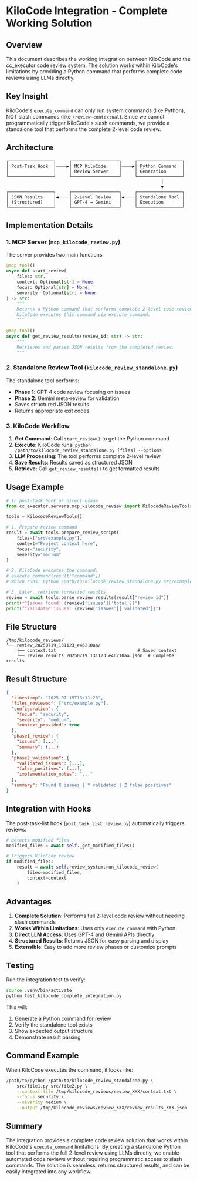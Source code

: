 # KiloCode Integration - Complete Working Solution

## Overview

This document describes the working integration between KiloCode and the cc_executor code review system. The solution works within KiloCode's limitations by providing a Python command that performs complete code reviews using LLMs directly.

## Key Insight

KiloCode's `execute_command` can only run system commands (like Python), NOT slash commands (like `/review-contextual`). Since we cannot programmatically trigger KiloCode's slash commands, we provide a standalone tool that performs the complete 2-level code review.

## Architecture

```
┌─────────────────┐     ┌──────────────────┐     ┌─────────────────┐
│ Post-Task Hook  │────▶│ MCP KiloCode     │────▶│ Python Command  │
│                 │     │ Review Server    │     │ Generation      │
└─────────────────┘     └──────────────────┘     └─────────────────┘
                                                           │
                                                           ▼
┌─────────────────┐     ┌──────────────────┐     ┌─────────────────┐
│ JSON Results    │◀────│ 2-Level Review   │◀────│ Standalone Tool │
│ (Structured)    │     │ GPT-4 → Gemini   │     │ Execution       │
└─────────────────┘     └──────────────────┘     └─────────────────┘
```

## Implementation Details

### 1. MCP Server (`mcp_kilocode_review.py`)

The server provides two main functions:

```python
@mcp.tool()
async def start_review(
    files: str,
    context: Optional[str] = None,
    focus: Optional[str] = None,
    severity: Optional[str] = None
) -> str:
    """
    Returns a Python command that performs complete 2-level code review.
    KiloCode executes this command via execute_command.
    """

@mcp.tool()
async def get_review_results(review_id: str) -> str:
    """
    Retrieves and parses JSON results from the completed review.
    """
```

### 2. Standalone Review Tool (`kilocode_review_standalone.py`)

The standalone tool performs:
- **Phase 1**: GPT-4 code review focusing on issues
- **Phase 2**: Gemini meta-review for validation
- Saves structured JSON results
- Returns appropriate exit codes

### 3. KiloCode Workflow

1. **Get Command**: Call `start_review()` to get the Python command
2. **Execute**: KiloCode runs: `python /path/to/kilocode_review_standalone.py [files] --options`
3. **LLM Processing**: The tool performs complete 2-level review
4. **Save Results**: Results saved as structured JSON
5. **Retrieve**: Call `get_review_results()` to get formatted results

## Usage Example

```python
# In post-task hook or direct usage
from cc_executor.servers.mcp_kilocode_review import KilocodeReviewTools

tools = KilocodeReviewTools()

# 1. Prepare review command
result = await tools.prepare_review_script(
    files=["src/example.py"],
    context="Project context here",
    focus="security",
    severity="medium"
)

# 2. KiloCode executes the command:
# execute_command(result["command"])
# Which runs: python /path/to/kilocode_review_standalone.py src/example.py --context-file /tmp/context.txt

# 3. Later, retrieve formatted results
review = await tools.parse_review_results(result["review_id"])
print(f"Issues found: {review['issues']['total']}")
print(f"Validated issues: {review['issues']['validated']}")
```

## File Structure

```
/tmp/kilocode_reviews/
└── review_20250719_131123_e46210aa/
    ├── context.txt                               # Saved context
    └── review_results_20250719_131123_e46210aa.json  # Complete results
```

## Result Structure

```json
{
  "timestamp": "2025-07-19T13:11:23",
  "files_reviewed": ["src/example.py"],
  "configuration": {
    "focus": "security",
    "severity": "medium",
    "context_provided": true
  },
  "phase1_review": {
    "issues": [...],
    "summary": {...}
  },
  "phase2_validation": {
    "validated_issues": [...],
    "false_positives": [...],
    "implementation_notes": "..."
  },
  "summary": "Found X issues | Y validated | Z false positives"
}
```

## Integration with Hooks

The post-task-list hook (`post_task_list_review.py`) automatically triggers reviews:

```python
# Detects modified files
modified_files = await self._get_modified_files()

# Triggers KiloCode review
if modified_files:
    result = await self.review_system.run_kilocode_review(
        files=modified_files,
        context=context
    )
```

## Advantages

1. **Complete Solution**: Performs full 2-level code review without needing slash commands
2. **Works Within Limitations**: Uses only `execute_command` with Python
3. **Direct LLM Access**: Uses GPT-4 and Gemini APIs directly
4. **Structured Results**: Returns JSON for easy parsing and display
5. **Extensible**: Easy to add more review phases or customize prompts

## Testing

Run the integration test to verify:

```bash
source .venv/bin/activate
python test_kilocode_complete_integration.py
```

This will:
1. Generate a Python command for review
2. Verify the standalone tool exists
3. Show expected output structure
4. Demonstrate result parsing

## Command Example

When KiloCode executes the command, it looks like:

```bash
/path/to/python /path/to/kilocode_review_standalone.py \
    src/file1.py src/file2.py \
    --context-file /tmp/kilocode_reviews/review_XXX/context.txt \
    --focus security \
    --severity medium \
    --output /tmp/kilocode_reviews/review_XXX/review_results_XXX.json
```

## Summary

The integration provides a complete code review solution that works within KiloCode's `execute_command` limitations. By creating a standalone Python tool that performs the full 2-level review using LLMs directly, we enable automated code reviews without requiring programmatic access to slash commands. The solution is seamless, returns structured results, and can be easily integrated into any workflow.